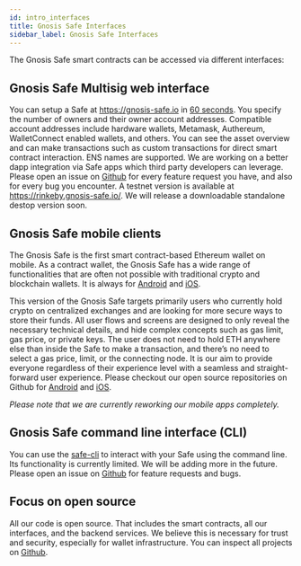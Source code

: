 ```yaml
---
id: intro_interfaces
title: Gnosis Safe Interfaces
sidebar_label: Gnosis Safe Interfaces
---
```


The Gnosis Safe smart contracts can be accessed via different interfaces:

## Gnosis Safe Multisig web interface

You can setup a Safe at https://gnosis-safe.io in [60 seconds](https://twitter.com/econoar/status/1194731123340763136?s=20). You specify the number of owners and their owner account addresses. Compatible account addresses include hardware wallets, Metamask, Authereum, WalletConnect enabled wallets, and others. You can see the asset overview and can make transactions such as custom transactions for direct smart contract interaction. ENS names are supported. We are working on a better dapp integration via Safe apps which third party developers can leverage. Please open an issue on [Github](https://github.com/gnosis/safe-react/issues/) for every feature request you have, and also for every bug you encounter. A testnet version is available at https://rinkeby.gnosis-safe.io/. We will release a downloadable standalone destop version soon.

## Gnosis Safe mobile clients

The Gnosis Safe is the first smart contract-based Ethereum wallet on mobile. As a contract wallet, the Gnosis Safe has a wide range of functionalities that are often not possible with traditional crypto and blockchain wallets. It is always for [Android](https://play.google.com/store/apps/details?id=pm.gnosis.heimdall) and [iOS](https://apps.apple.com/app/gnosis-safe-smart-wallet/id1447390375).

This version of the Gnosis Safe targets primarily users who currently hold crypto on centralized exchanges and are looking for more secure ways to store their funds. All user flows and screens are designed to only reveal the necessary technical details, and hide complex concepts such as gas limit, gas price, or private keys. The user does not need to hold ETH anywhere else than inside the Safe to make a transaction, and there’s no need to select a gas price, limit, or the connecting node. It is our aim to provide everyone regardless of their experience level with a seamless and straight-forward user experience. Please checkout our open source repositories on Github for [Android](https://github.com/gnosis/safe-android/) and [iOS](https://github.com/gnosis/safe-ios/).

_Please note that we are currently reworking our mobile apps completely._

## Gnosis Safe command line interface (CLI)

You can use the [safe-cli](https://github.com/gnosis/safe-cli/) to interact with your Safe using the command line. Its functionality is currently limited. We will be adding more in the future. Please open an issue on [Github](https://github.com/gnosis/safe-cli/issues/) for feature requests and bugs.

## Focus on open source

All our code is open source. That includes the smart contracts, all our interfaces, and the backend services. We believe this is necessary for trust and security, especially for wallet infrastructure. You can inspect all projects on [Github](https://github.com/gnosis?q=safe).
